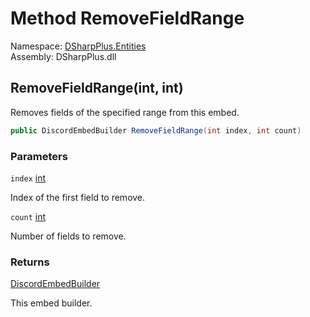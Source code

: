 # Method RemoveFieldRange

Namespace: [DSharpPlus.Entities](DSharpPlus.Entities.md)  
Assembly: DSharpPlus.dll

## <a id="DSharpPlus_Entities_DiscordEmbedBuilder_RemoveFieldRange_System_Int32_System_Int32_"></a>RemoveFieldRange\(int, int\)

Removes fields of the specified range from this embed.

```csharp
public DiscordEmbedBuilder RemoveFieldRange(int index, int count)
```

### Parameters

`index` [int](https://learn.microsoft.com/dotnet/api/system.int32)

Index of the first field to remove.

`count` [int](https://learn.microsoft.com/dotnet/api/system.int32)

Number of fields to remove.

### Returns

[DiscordEmbedBuilder](DSharpPlus.Entities.DiscordEmbedBuilder.md)

This embed builder.

